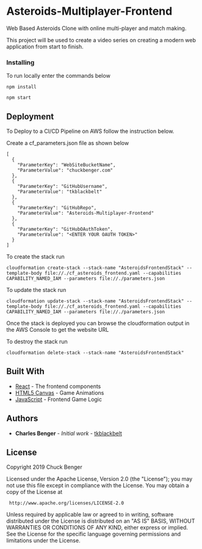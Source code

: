 # Asteroids-Multiplayer-Frontend

Web Based Asteroids Clone with online multi-player and match making. 

This project will be used to create a video series on creating a modern web application from start to finish.

### Installing

To run locally enter the commands below

`npm install`

`npm start`

## Deployment

To Deploy to a CI/CD Pipeline on AWS follow the instruction below.

Create a cf_parameters.json file as shown below
```
[
  {
    "ParameterKey": "WebSiteBucketName",
    "ParameterValue": "chuckbenger.com"
  },
  {
    "ParameterKey": "GitHubUsername",
    "ParameterValue": "tkblackbelt"
  },
  {
    "ParameterKey": "GitHubRepo",
    "ParameterValue": "Asteroids-Multiplayer-Frontend"
  },
  {
    "ParameterKey": "GitHubOAuthToken",
    "ParameterValue": "<ENTER YOUR OAUTH TOKEN>"
  }
]
```

To create the stack run 

`cloudformation create-stack --stack-name "AsteroidsFrontendStack" --template-body file://./cf_asteroids_frontend.yaml --capabilities CAPABILITY_NAMED_IAM --parameters file://./parameters.json`

To update the stack run 

`cloudformation update-stack --stack-name "AsteroidsFrontendStack" --template-body file://./cf_asteroids_frontend.yaml --capabilities CAPABILITY_NAMED_IAM --parameters file://./parameters.json`

Once the stack is deployed you can browse the cloudformation output in the AWS Console to get the website URL

To destroy the stack run

`cloudformation delete-stack --stack-name "AsteroidsFrontendStack"`

## Built With

* [React](https://reactjs.org/) - The frontend components
* [HTML5 Canvas](https://developer.mozilla.org/en-US/docs/Web/API/Canvas_API) - Game Animations
* [JavaScript](https://developer.mozilla.org/en-US/docs/Web/JavaScript) - Frontend Game Logic


## Authors

* **Charles Benger** - *Initial work* - [tkblackbelt](https://github.com/tkblackbelt)

## License

   Copyright 2019 Chuck Benger

   Licensed under the Apache License, Version 2.0 (the "License");
   you may not use this file except in compliance with the License.
   You may obtain a copy of the License at

     http://www.apache.org/licenses/LICENSE-2.0

   Unless required by applicable law or agreed to in writing, software
   distributed under the License is distributed on an "AS IS" BASIS,
   WITHOUT WARRANTIES OR CONDITIONS OF ANY KIND, either express or implied.
   See the License for the specific language governing permissions and
   limitations under the License.
